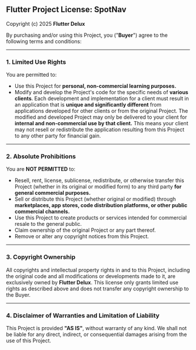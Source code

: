 ## Flutter Project License: SpotNav

Copyright (c) 2025 **Flutter Delux**

By purchasing and/or using this Project, you ("**Buyer**") agree to the following terms and conditions:

---

### 1. Limited Use Rights

You are permitted to:
* Use this Project for **personal, non-commercial learning purposes.**
* Modify and develop the Project's code for the specific needs of **various clients**. Each development and implementation for a client must result in an application that is **unique and significantly different** from applications developed for other clients or from the original Project. The modified and developed Project may only be delivered to your client for **internal and non-commercial use by that client.** This means your client may not resell or redistribute the application resulting from this Project to any other party for financial gain.

---

### 2. Absolute Prohibitions

You are **NOT PERMITTED** to:
* Resell, rent, license, sublicense, redistribute, or otherwise transfer this Project (whether in its original or modified form) to any third party **for general commercial purposes.**
* Sell or distribute this Project (whether original or modified) through **marketplaces, app stores, code distribution platforms, or other public commercial channels.**
* Use this Project to create products or services intended for commercial resale to the general public.
* Claim ownership of the original Project or any part thereof.
* Remove or alter any copyright notices from this Project.

---

### 3. Copyright Ownership

All copyrights and intellectual property rights in and to this Project, including the original code and all modifications or developments made to it, are exclusively owned by **Flutter Delux**. This license only grants limited use rights as described above and does not transfer any copyright ownership to the Buyer.

---

### 4. Disclaimer of Warranties and Limitation of Liability

This Project is provided **"AS IS"**, without warranty of any kind. We shall not be liable for any direct, indirect, or consequential damages arising from the use of this Project.

